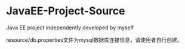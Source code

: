 # JavaEE-Project-Source
 Java EE project independently developed by myself 

resource/db.properties文件为mysql数据库连接信息，请使用者自行创建。
